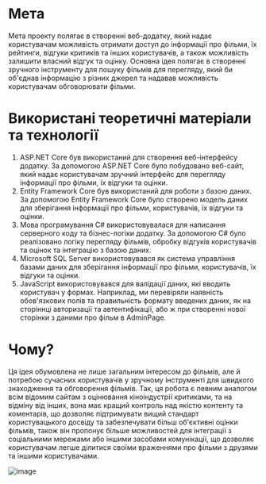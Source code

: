 # Мета
Мета проекту полягає в створенні веб-додатку, який надає користувачам можливість отримати доступ до інформації про фільми, їх рейтинги, відгуки критиків та інших користувачів, а також можливість залишити власний відгук та оцінку. Основна ідея полягає в створенні зручного інструменту для пошуку фільмів для перегляду, який би об'єднав інформацію з різних джерел та надавав можливість користувачам обговорювати фільми.
# Використані теоретичні матеріали та технології
1. ASP.NET Core був використаний для створення веб-інтерфейсу додатку. За допомогою ASP.NET Core було побудовано веб-сайт, який надає користувачам зручний інтерфейс для перегляду інформації про фільми, їх відгуки та оцінки.
2. Entity Framework Core був використаний для роботи з базою даних. За допомогою Entity Framework Core було створено модель даних для зберігання інформації про фільми, користувачів, їх відгуки та оцінки.
3. Мова програмування C# використовувалася для написання серверного коду та бізнес-логіки додатку. За допомогою C# було реалізовано логіку перегляду фільмів, обробку відгуків користувачів та оцінок та інтеграцію з базою даних.
4. Microsoft SQL Server використовувався як система управління базами даних для зберігання інформації про фільми, користувачів, їх відгуки та оцінки.
5. JavaScript використовувався для валідації даних, які вводить користувач у формах. Наприклад, ми перевіряли наявність обов'язкових полів та правильність формату введених даних, як на сторіннці авторизації та автентифікації, або ж при створенні нової сторінки з даними про фільм в AdminPage.
# Чому?
Ця ідея обумовлена не лише загальним інтересом до фільмів, але й потребою сучасних користувачів у зручному інструменті для швидкого знаходження та обговорення фільмів. Так, ця робота є певним аналогом всім відомим сайтам з оцінювання кіноіндустрії критиками, та  на відміну від інших, вона має кращий контроль над якістю контенту та коментарів, що дозволяє підтримувати вищий стандарт користувацького досвіду та забезпечувати більш об'єктивні оцінки фільмів, також він пропонує більше можливостей для інтеграції з соціальними мережами або іншими засобами комунікації, що дозволяє користувачам легше ділитися своїми враженнями про фільми з друзями та іншими користувачами.

![image](https://github.com/alexakyts/IMDbanalog/assets/105856458/1e76c5c0-8f8b-45fd-ba5b-7985b3759c56)



